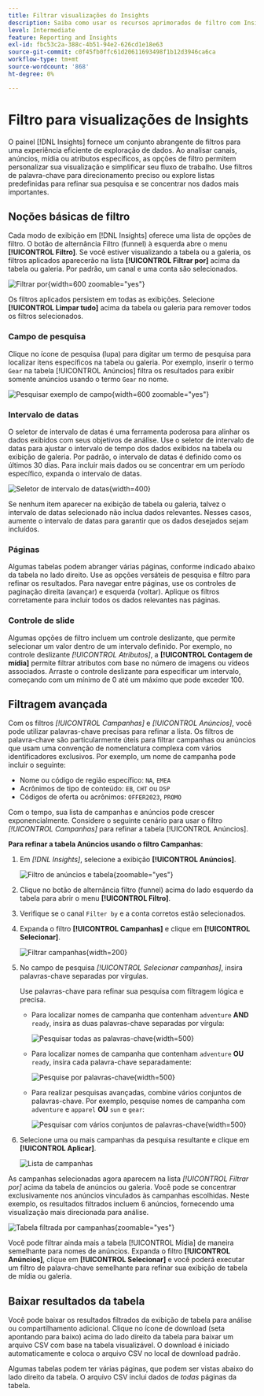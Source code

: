 ```yaml
---
title: Filtrar visualizações do Insights
description: Saiba como usar os recursos aprimorados de filtro com Insights.
level: Intermediate
feature: Reporting and Insights
exl-id: fbc53c2a-388c-4b51-94e2-626cd1e18e63
source-git-commit: c0f45fb0ffc61d20611693498f1b12d3946ca6ca
workflow-type: tm+mt
source-wordcount: '868'
ht-degree: 0%

---
```


# Filtro para visualizações de Insights

O painel [!DNL Insights] fornece um conjunto abrangente de filtros para uma experiência eficiente de exploração de dados. Ao analisar canais, anúncios, mídia ou atributos específicos, as opções de filtro permitem personalizar sua visualização e simplificar seu fluxo de trabalho. Use filtros de palavra-chave para direcionamento preciso ou explore listas predefinidas para refinar sua pesquisa e se concentrar nos dados mais importantes.

## Noções básicas de filtro

Cada modo de exibição em [!DNL Insights] oferece uma lista de opções de filtro. O botão de alternância Filtro (funnel) à esquerda abre o menu **[!UICONTROL Filtro]**. Se você estiver visualizando a tabela ou a galeria, os filtros aplicados aparecerão na lista **[!UICONTROL Filtrar por]** acima da tabela ou galeria. Por padrão, um canal e uma conta são selecionados.

![Filtrar por](/help/assets/insights-filter-by.png "Filtrar por"){width=600 zoomable="yes"}

Os filtros aplicados persistem em todas as exibições. Selecione **[!UICONTROL Limpar tudo]** acima da tabela ou galeria para remover todos os filtros selecionados.

### Campo de pesquisa

Clique no ícone de pesquisa (lupa) para digitar um termo de pesquisa para localizar itens específicos na tabela ou galeria. Por exemplo, inserir o termo `Gear` na tabela [!UICONTROL Anúncios] filtra os resultados para exibir somente anúncios usando o termo `Gear` no nome.

![Pesquisar exemplo de campo](/help/assets/insights-search.png "Pesquisar anúncios com engrenagem no nome"){width=600 zoomable="yes"}

### Intervalo de datas

O seletor de intervalo de datas é uma ferramenta poderosa para alinhar os dados exibidos com seus objetivos de análise. Use o seletor de intervalo de datas para ajustar o intervalo de tempo dos dados exibidos na tabela ou exibição de galeria. Por padrão, o intervalo de datas é definido como os últimos 30 dias. Para incluir mais dados ou se concentrar em um período específico, expanda o intervalo de datas.

![Seletor de intervalo de datas](/help/assets/insights-date-range.png "Selecione um intervalo de datas"){width=400}

Se nenhum item aparecer na exibição de tabela ou galeria, talvez o intervalo de datas selecionado não inclua dados relevantes. Nesses casos, aumente o intervalo de datas para garantir que os dados desejados sejam incluídos.

### Páginas

Algumas tabelas podem abranger várias páginas, conforme indicado abaixo da tabela no lado direito. Use as opções versáteis de pesquisa e filtro para refinar os resultados. Para navegar entre páginas, use os controles de paginação direita (avançar) e esquerda (voltar). Aplique os filtros corretamente para incluir todos os dados relevantes nas páginas.

### Controle de slide

Algumas opções de filtro incluem um controle deslizante, que permite selecionar um valor dentro de um intervalo definido. Por exemplo, no controle deslizante _[!UICONTROL Atributos]_, a **[!UICONTROL Contagem de mídia]** permite filtrar atributos com base no número de imagens ou vídeos associados. Arraste o controle deslizante para especificar um intervalo, começando com um mínimo de 0 até um máximo que pode exceder 100.

## Filtragem avançada

Com os filtros _[!UICONTROL Campanhas]_ e _[!UICONTROL Anúncios]_, você pode utilizar palavras-chave precisas para refinar a lista. Os filtros de palavra-chave são particularmente úteis para filtrar campanhas ou anúncios que usam uma convenção de nomenclatura complexa com vários identificadores exclusivos. Por exemplo, um nome de campanha pode incluir o seguinte:

- Nome ou código de região específico: `NA`, `EMEA`
- Acrônimos de tipo de conteúdo: `EB`, `CHT` ou `DSP`
- Códigos de oferta ou acrônimos: `OFFER2023`, `PROMO`

Com o tempo, sua lista de campanhas e anúncios pode crescer exponencialmente. Considere o seguinte cenário para usar o filtro _[!UICONTROL Campanhas]_ para refinar a tabela [!UICONTROL Anúncios].

**Para refinar a tabela Anúncios usando o filtro Campanhas**:

1. Em _[!DNL Insights]_, selecione a exibição **[!UICONTROL Anúncios]**.

   ![Filtro de anúncios e tabela](/help/assets/insights-ads-filter.png "Exibição de anúncios com menu de filtro"){zoomable="yes"}

1. Clique no botão de alternância filtro (funnel) acima do lado esquerdo da tabela para abrir o menu **[!UICONTROL Filtro]**.

1. Verifique se o canal `Filter by` e a conta corretos estão selecionados.

1. Expanda o filtro **[!UICONTROL Campanhas]** e clique em **[!UICONTROL Selecionar]**.

   ![Filtrar campanhas](/help/assets/insights-filter-campaigns-expand.png "Expandir filtro de campanhas"){width=200}

1. No campo de pesquisa _[!UICONTROL Selecionar campanhas]_, insira palavras-chave separadas por vírgulas.

   Use palavras-chave para refinar sua pesquisa com filtragem lógica e precisa.

   - Para localizar nomes de campanha que contenham `adventure` **AND** `ready`, insira as duas palavras-chave separadas por vírgula:

     ![Pesquisar todas as palavras-chave](/help/assets/insights-select-campaigns-and.png "Pesquisar nomes de campanha que contenham ambas as palavras-chave"){width=500}

   - Para localizar nomes de campanha que contenham `adventure` **OU** `ready`, insira cada palavra-chave separadamente:

     ![Pesquise por palavras-chave](/help/assets/insights-select-campaigns-or.png "Pesquise nomes de campanha que contenham pelo menos uma palavra-chave"){width=500}

   - Para realizar pesquisas avançadas, combine vários conjuntos de palavras-chave. Por exemplo, pesquise nomes de campanha com `adventure` e `apparel` **OU** `sun` e `gear`:

     ![Pesquisar com vários conjuntos de palavras-chave](/help/assets/insights-advanced-or.png "Pesquisar nomes de campanha usando vários conjuntos de palavras-chave"){width=500}

1. Selecione uma ou mais campanhas da pesquisa resultante e clique em **[!UICONTROL Aplicar]**.

   ![Lista de campanhas](/help/assets/insights-select-campaigns-list.png "Selecionar campanhas a serem incluídas")

As campanhas selecionadas agora aparecem na lista _[!UICONTROL Filtrar por]_ acima da tabela de anúncios ou galeria. Você pode se concentrar exclusivamente nos anúncios vinculados às campanhas escolhidas. Neste exemplo, os resultados filtrados incluem 6 anúncios, fornecendo uma visualização mais direcionada para análise.

![Tabela filtrada por campanhas](/help/assets/insights-filter-by-campaigns.png "Tabela com filtro de campanhas"){zoomable="yes"}

Você pode filtrar ainda mais a tabela [!UICONTROL Mídia] de maneira semelhante para nomes de anúncios. Expanda o filtro **[!UICONTROL Anúncios]**, clique em **[!UICONTROL Selecionar]** e você poderá executar um filtro de palavra-chave semelhante para refinar sua exibição de tabela de mídia ou galeria.

## Baixar resultados da tabela

Você pode baixar os resultados filtrados da exibição de tabela para análise ou compartilhamento adicional. Clique no ícone de download (seta apontando para baixo) acima do lado direito da tabela para baixar um arquivo CSV com base na tabela visualizável. O download é iniciado automaticamente e coloca o arquivo CSV no local de download padrão.

Algumas tabelas podem ter várias páginas, que podem ser vistas abaixo do lado direito da tabela. O arquivo CSV inclui dados de _todas_ páginas da tabela.
